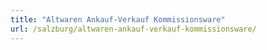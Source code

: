 ```yaml
---
title: "Altwaren Ankauf-Verkauf Kommissionsware"
url: /salzburg/altwaren-ankauf-verkauf-kommissionsware/
---
```

